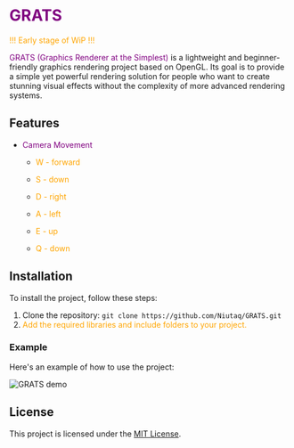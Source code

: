 # <span style="color:purple">GRATS</span>
<span style="color:orange">!!! Early stage of WiP !!!</span>

<span style="color:purple">GRATS (Graphics Renderer at the Simplest)</span> is a lightweight and beginner-friendly graphics rendering project based on OpenGL. Its goal is to provide a simple yet powerful rendering solution for people who want to create stunning visual effects without the complexity of more advanced rendering systems.

## Features

- <span style="color:purple">Camera Movement</span>

  - <span style="color:orange">W - forward</span>
  - <span style="color:orange">S - down</span>
  - <span style="color:orange">D - right</span>
  - <span style="color:orange">A - left</span>
  
  - <span style="color:orange">E - up</span>
  - <span style="color:orange">Q - down</span>

## Installation

To install the project, follow these steps:

1. Clone the repository: `git clone https://github.com/Niutaq/GRATS.git`
2. <span style="color:orange">Add the required libraries and include folders to your project.</span>

### Example

Here's an example of how to use the project:

![GRATS demo](demo.gif)

## License

This project is licensed under the [MIT License](LICENSE.md).
